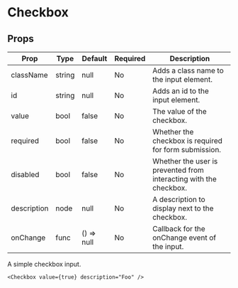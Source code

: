 Checkbox
========


Props
-----

Prop                  | Type     | Default                   | Required | Description
--------------------- | -------- | ------------------------- | -------- | -----------
className|string|null|No|Adds a class name to the input element.
id|string|null|No|Adds an id to the input element.
value|bool|false|No|The value of the checkbox.
required|bool|false|No|Whether the checkbox is required for form submission.
disabled|bool|false|No|Whether the user is prevented from interacting with the checkbox.
description|node|null|No|A description to display next to the checkbox.
onChange|func|() => null|No|Callback for the onChange event of the input.

A simple checkbox input.

```
<Checkbox value={true} description="Foo" />
```
